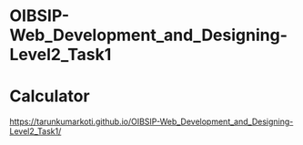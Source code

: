 # OIBSIP-Web_Development_and_Designing-Level2_Task1
# Calculator
https://tarunkumarkoti.github.io/OIBSIP-Web_Development_and_Designing-Level2_Task1/

